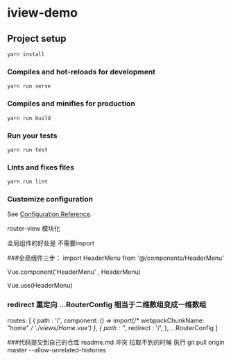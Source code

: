 # iview-demo

## Project setup
```
yarn install
```

### Compiles and hot-reloads for development
```
yarn run serve
```

### Compiles and minifies for production
```
yarn run build
```

### Run your tests
```
yarn run test
```

### Lints and fixes files
```
yarn run lint
```

### Customize configuration
See [Configuration Reference](https://cli.vuejs.org/config/).

router-view 
模块化

全局组件的好处是 不需要import   

###全局组件三步：
import HeaderMenu from '@/components/HeaderMenu'

Vue.component('HeaderMenu' , HeaderMenu)

Vue.use(HeaderMenu)


### redirect 重定向 ...RouterConfig 相当于二维数组变成一维数组
routes: [
    {
      path : '/',
      component: () => import(/* webpackChunkName: "home" */ './views/Home.vue')
    },
    {
      path : '*',
      redirect : '/',
    },
    ...RouterConfig
  ]


###代码提交到自己的仓库 readme.md 冲突 拉取不到的时候 执行
git pull origin master --allow-unrelated-histories
